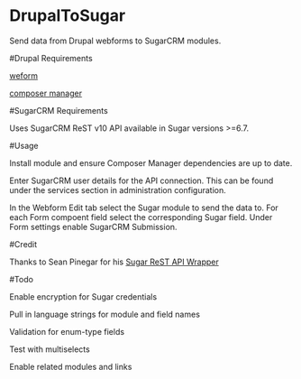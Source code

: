 # DrupalToSugar

Send data from Drupal webforms to SugarCRM modules.

#Drupal Requirements

[weform](https://www.drupal.org/project/webform)

[composer manager](https://www.drupal.org/project/composer_manager)

#SugarCRM Requirements

Uses SugarCRM ReST v10 API available in Sugar versions >=6.7.

#Usage

Install module and ensure Composer Manager dependencies are up to date.

Enter SugarCRM user details for the API connection.  This can be found under the services section in administration configuration.

In the Webform Edit tab select the Sugar module to send the data to.  For each Form compoent field select the corresponding Sugar field.  Under Form settings enable SugarCRM Submission.

#Credit

Thanks to Sean Pinegar for his [Sugar ReST API Wrapper](https://github.com/spinegar/sugarcrm7-api-wrapper-class)

#Todo

Enable encryption for Sugar credentials

Pull in language strings for module and field names

Validation for enum-type fields

Test with multiselects

Enable related modules and links
